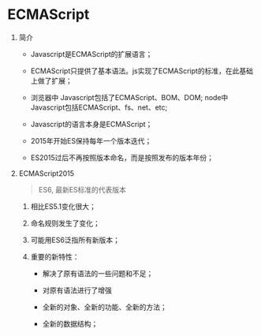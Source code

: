 # ECMAScript


1. 简介

    * Javascript是ECMAScript的扩展语言；
    
    * ECMAScript只提供了基本语法。js实现了ECMAScript的标准，在此基础上做了扩展；
    
    * 浏览器中 Javascript包括了ECMAScript、BOM、DOM; node中Javascript包括ECMAScript、fs、net、etc;

    * Javascript的语言本身是ECMAScript；

    * 2015年开始ES保持每年一个版本迭代；

    * ES2015过后不再按照版本命名，而是按照发布的版本年份；


2. ECMAScript2015
    > ES6, 最新ES标准的代表版本

    1. 相比ES5.1变化很大；

    2. 命名规则发生了变化；

    3. 可能用ES6泛指所有新版本；

    4. 重要的新特性：

        * 解决了原有语法的一些问题和不足；

        * 对原有语法进行了增强

        * 全新的对象、全新的功能、全新的方法；

        * 全新的数据结构；



    


